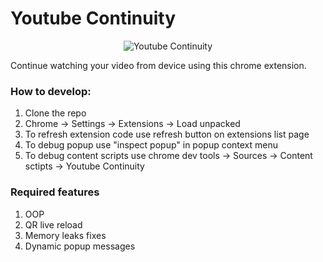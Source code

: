 # Youtube Continuity

<p align="center">
  <img src="https://github.com/alexverbitsky/youtube-continuity/blob/master/images/icon-128.png" alt="Youtube Continuity"/>
</p>

Continue watching your video from device using this chrome extension.

### How to develop:
1. Clone the repo
1. Chrome -> Settings -> Extensions -> Load unpacked
1. To refresh extension code use refresh button on extensions list page
1. To debug popup use "inspect popup" in popup context menu
1. To debug content scripts use chrome dev tools -> Sources -> Content sctipts -> Youtube Continuity

### Required features
1. OOP
1. QR live reload
1. Memory leaks fixes
1. Dynamic popup messages
